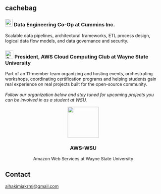 cachebag
-
### <img src="https://media.licdn.com/dms/image/v2/D560BAQGQf222hCAvoQ/company-logo_100_100/company-logo_100_100/0/1700575833581/cummins_inc_logo?e=1746057600&v=beta&t=ewqN5ZrHfCH_iJ3PRUAzgvg3i_QK2RrOz-k3elzFqvU" alt="Cummins Inc Logo" width="24" height="24" /> **Data Engineering Co-Op at Cummins Inc.**
Scalable data pipelines, architectural frameworks, ETL process design, logical data flow models, and data governance and security. 

### <img src="https://media.licdn.com/dms/image/v2/C560BAQER_QnUTXrPJw/company-logo_100_100/company-logo_100_100/0/1670264051233/amazon_web_services_logo?e=1746057600&v=beta&t=utbJOKV3kEN4odkemVy1UlMV7aE5FonqmVbftJJ9e2U" alt="Cummins Inc Logo" width="26" height="26" /> **President, AWS Cloud Computing Club at Wayne State University**  
Part of an 11-member team organizing and hosting events, orchestrating workshops, coordinating certification programs and helping students gain real experience on real projects built for the open-source community.
<br>
<br>
*Follow our organization below and stay tuned for upcoming projects you can be involved in as a student at WSU.*
<p align="center">
  <img src="https://avatars.githubusercontent.com/AWS-WSU" height="100">
  <h3 align="center">AWS-WSU</h3>
  <p align="center">Amazon Web Services at Wayne State University</p>
</p>

## Contact
alhakimiakrmj@gmail.com
